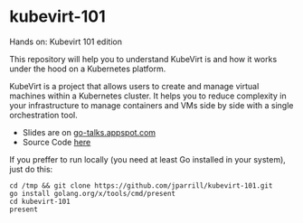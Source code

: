 # kubevirt-101
Hands on: Kubevirt 101 edition

This repository will help you to understand KubeVirt is and how it works under the hood on a Kubernetes platform.

KubeVirt is a project that allows users to create and manage virtual machines within a Kubernetes cluster. It helps you to reduce complexity in your infrastructure to manage containers and VMs side by side with a single orchestration tool. 

- Slides are on [go-talks.appspot.com](https://talks.godoc.org/github.com/jparrill/kubevirt-101/kubevirt-101.slide)
- Source Code [here](https://github.com/jparrill/kubevirt-101)

If you preffer to run locally (you need at least Go installed in your system), just do this:

```
cd /tmp && git clone https://github.com/jparrill/kubevirt-101.git
go install golang.org/x/tools/cmd/present
cd kubevirt-101
present
```

